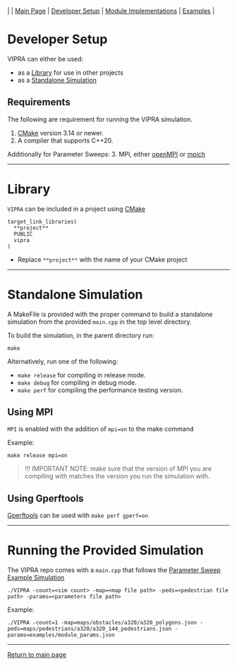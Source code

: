 |
| [Main Page](../../docs.md) | [Developer Setup](setup.md) | [Module Implementations](overview.md) | [Examples](examples/list.md) |

# Developer Setup

VIPRA can either be used:
 - as a [Library](#library) for use in other projects
 - as a [Standalone Simulation](#standalone-build)

## Requirements

The following are requirement for running the VIPRA simulation.

1. [CMake](https://cmake.org/download/) version 3.14 or newer.
2. A compiler that supports C++20.

Additionally for Parameter Sweeps:
3. MPI, either [openMPI](https://www.open-mpi.org/software/ompi/v5.0/) or [mpich](https://www.mpich.org/)

---

# Library

`VIPRA` can be included in a project using [CMake](https://cmake.org/)

```
target_link_libraries(
  **project**
  PUBLIC
  vipra
)
```

- Replace `**project**` with the name of your CMake project

---

# Standalone Simulation

A MakeFile is provided with the proper command to build a standalone simulation from the provided `main.cpp` in the top level directory.

To build the simulation, in the parent directory run:
```
make
```

Alternatively, run one of the following:

- `make release` for compiling in release mode.
- `make debug` for compiling in debug mode.
- `make perf` for compiling the performance testing version.

## Using MPI

`MPI` is enabled with the addition of `mpi=on` to the make command

Example:
```
make release mpi=on
```

> !!! IMPORTANT NOTE: make sure that the version of MPI you are compiling with matches the version you run the simulation with.

## Using Gperftools

[Gperftools](https://github.com/gperftools/gperftools) can be used with `make perf gperf=on`

---

# Running the Provided Simulation

The VIPRA repo comes with a `main.cpp` that follows the [Parameter Sweep Example Simulation](../examples/parameter_sweep.md)

```
./VIPRA -count=<sim count> -map=<map file path> -peds=<pedestrian file path> -params=<parameters file path>
```

Example:
```
./VIPRA -count=1 -map=maps/obstacles/a320/a320_polygons.json -peds=maps/pedestrians/a320/a320_144_pedestrians.json -params=examples/module_params.json
```

---

[Return to main page](../../docs.md)